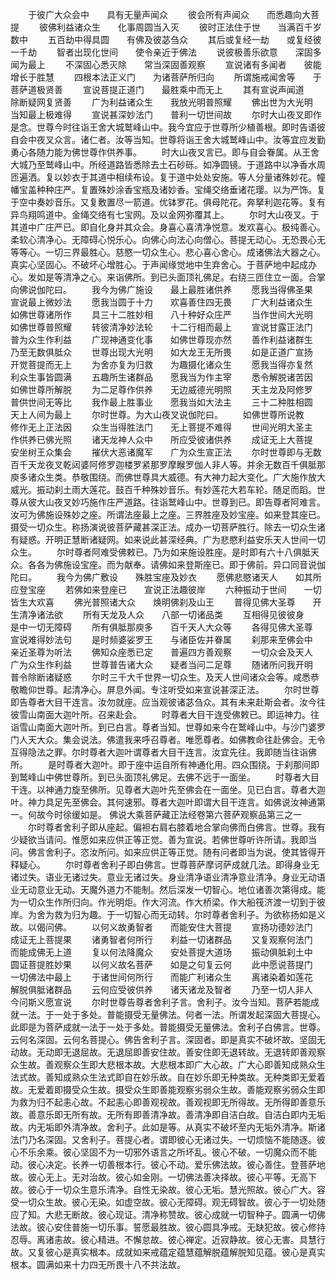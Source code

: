 <!-- { "loadSidebar": true } -->
　　于彼广大众会中　　具有无量声闻众
　　彼会所有声闻众　　而悉趣向大菩提
　　彼佛利益诸众生　　化事周圆当入灭
　　彼时正法住于世　　当满百千岁数中
　　五百劫中得具圆　　有佛及彼苾刍众
　　其后或复经一劫　　或复经彼一千劫
　　智者出现化世间　　使令亲近于佛法
　　说彼极善乐欲意　　深固多闻为最上
　　不深固心悉灭除　　常当深固善观察
　　宣说诸有多闻者　　彼能增长于胜慧
　　四根本法正义门　　为诸菩萨所归向
　　所谓施戒闻舍等　　于菩萨道极贤善
　　宣说菩提正道门　　最胜乘中而无上
　　其有宣说声闻道　　除断疑网复贤善
　　广为利益诸众生　　我放光明普照耀
　　佛出世为大光明　　当知最上极难得
　　宣说甚深妙法门　　普利一切世间故
　　尔时大山夜叉即作是念。世尊今时往诣王舍大城鹫峰山中。我今宜应于世尊所少植善根。即时告语彼自会中夜叉众言。诸仁者。汝等当知。世尊将诣王舍大城鹫峰山中。汝等宜应发勤勇心各随力能为佛世尊作供养事。
　　时大山夜叉言已。即与自会眷属。从王舍大城乃至鹫峰山中。所经道路皆悉除去土石砂砾。如净圆镜。于道路中以净香水周匝遍洒。复以妙衣于其道中相续布设。复于道中处处安施。等人分量诸殊妙花。幢幡宝盖种种庄严。复置殊妙涂香宝瓶及诸妙香。宝绳交络垂诸花璎。以为严饰。复于空中奏妙音乐。又复敷置尽一箭道。优钵罗花。俱母陀花。奔拏利迦花等。复有异鸟翔鸣道中。金绳交络有七宝网。及以金网弥覆其上。
　　尔时大山夜叉。于其道中广庄严已。即自化身并其众会。身喜心喜清净悦意。发欢喜心。极纯善心。柔软心清净心。无障碍心悦乐心。向佛心向法心向僧心。菩提无动心。无恐畏心无等等心。一切三界最胜心。慈愍一切众生心。悲心喜心舍心。成诸佛法大器之心。真实心坚固心。不破坏心增胜心。于声闻缘觉地中生弃舍心。于菩萨地中起成办心。发如是等清净之心。来诣佛所。到已头面顶礼佛足。右绕三匝住立一面。合掌向佛说伽陀曰。
　　我今为佛广施设　　最上最胜诸供养
　　愿我当得佛圣果　　宣说最上微妙法
　　愿我当圆于十力　　欢喜善住四无畏
　　广大利益诸众生　　如佛世尊诸所作
　　具三十二胜妙相　　八十种好众庄严
　　当作世间大光明　　如佛世尊普照耀
　　转彼清净妙法轮　　十二行相而最上
　　宣说甘露正法门　　普为众生作利益
　　广现神通变化事　　如佛世尊现亦然
　　善作利益诸群生　　乃至无数俱胝众
　　世尊出现大光明　　如大龙王无所畏
　　如是正道广宣扬　　开觉菩提而无上
　　为舍亦复为归救　　为趣摄化诸众生
　　愿我当得亦复然　　利众生事皆圆满
　　五趣所生诸群品　　愿我当为作主宰
　　悉令解脱诸苦因　　如佛世尊所解脱
　　为二足尊作供养　　无边威德光明照
　　天主龙及阿修罗　　普供世间无等比
　　我作最上胜事业　　愿我当如大法主
　　三十二种胜相圆　　天上人间为最上
　　尔时世尊。为大山夜叉说伽陀曰。
　　如佛世尊所说教　　修作无上正法因
　　众生当得胜法门　　无上菩提不难得
　　世间光明大圣主　　作供养已佛光照
　　诸天龙神人众中　　所应受彼诸供养
　　成证无上大菩提　　安坐树王众集会
　　摧伏大恶诸魔军　　广为众生宣正法
　　尔时世尊即与无数百千天龙夜叉乾闼婆阿修罗迦楼罗紧那罗摩睺罗伽人非人等。并余无数百千俱胝那庾多诸众生类。恭敬围绕。而佛世尊具大威德。有大神力起大变化。广大施作放大威光。振动刹土雨大莲花。鼓百千种殊妙音乐。有妙莲花大若车轮。随足而蹈。世尊从彼大山夜叉妙巧施作庄严道路。往诣鹫峰山中。世尊到已。即告尊者阿难言。汝可为佛施设殊妙之座。所谓法座最上之座。三界胜座及妙宝座。如来登其座已。摄受一切众生。称扬演说彼菩萨藏甚深正法。成办一切菩萨胜行。除去一切众生诸有疑惑。开明正慧断诸疑网。如来说此甚深经典。广为悲愍利益安乐天人世间一切众生。
　　尔时尊者阿难受佛敕已。乃为如来施设胜座。是时即有六十八俱胝天众。各各为佛施设宝座。而为献奉。请佛如来登斯座已。即于佛前。异口同音说伽陀曰。
　　我今为佛广敷设　　殊胜宝座及妙衣
　　愿佛悲愍诸天人　　如其所应登宝座
　　若佛如来登座已　　宣说正法趣彼岸
　　六种振动于世间　　一切皆生大欢喜
　　佛光普照诸大众　　焕明佛刹及山王
　　普得见佛大圣尊　　开生清净诸法欲
　　所有天龙及人众　　八部一切诸品类
　　互相得见彼彼身　　是中一切无障碍
　　所有俱胝那庾多　　百千天人大众等
　　各得见佛大圣尊　　宣说难得妙法句
　　是时频婆娑罗王　　与诸臣佐并眷属
　　刹那来至佛会中　　亲近圣尊为听法
　　佛知众座悉已定　　普遍四方善观察
　　一切众会及天人　　广为众生作利益
　　世尊普告诸大众　　疑者当问二足尊
　　随诸所问我开明　　普令除断诸疑惑
　　尔时三千大千世界一切众生。及天人世间诸众会等。咸悉恭敬瞻仰世尊。起清净心。屏息外闻。专注听受如来宣说甚深正法。
　　尔时世尊即告尊者大目干连言。汝勿就座。应当观彼诸苾刍众。其有未来赴斯会者。汝今往彼雪山南面大迦叶所。召来赴会。
　　时尊者大目干连受佛敕已。即运神力。往诣雪山南面大迦叶所。到已白言。尊者当知。世尊如来今在鹫峰山中。与沙门婆罗门人天大众。集会说法。佛遣我来呼召尊者。唯愿尊者。如佛教命往赴佛会。无令互得隐法之罪。尔时尊者大迦叶谓尊者大目干连言。汝宜先往。我即随当往诣佛所。
　　是时尊者大迦叶。即于座中运自所有神通化用。四众围绕。于刹那间即到鹫峰山中佛世尊所。到已头面顶礼佛足。去佛不远于一面坐。
　　时尊者大目干连。以神通力旋至佛所。见尊者大迦叶先至佛会在一面坐。见已白言。尊者大迦叶。神力具足先至佛会。其何速邪。尊者大迦叶即谓大目干连言。如佛说汝神通第一。何故今时徐缓如是。
佛说大乘菩萨藏正法经卷第六菩萨观察品第三之一
　　尔时尊者舍利子即从座起。偏袒右肩右膝着地合掌向佛而白佛言。世尊。我有少疑欲当请问。惟愿如来应供正等正觉。善为宣说。若佛世尊听许所请。我即当问。佛言舍利子。恣汝所问。如来应供正等正觉。随有问者即当为说。使其皆得开释疑心。
　　尔时尊者舍利子即白佛言。世尊菩萨摩诃萨成就几法。即得身业无诸过失。语业无诸过失。意业无诸过失。身业清净语业清净意业清净。身业无动语业无动意业无动。天魔外道力不能制。然后深发一切智心。地位诸善次第得成。能为一切众生作所归向。作光明炬。作大河流。作大桥梁。作大船筏济渡一切到于彼岸。为舍为救为归为趣。于一切智心而无动转。尔时尊者舍利子。为欲称扬如是义故。以偈问佛。
　　以何义故勇智者　　而能安住大菩提
　　宣扬功德妙法门　　成证无上菩提果
　　诸勇智者何所行　　利益一切诸群品
　　又复观察何法门　　而能成佛无上道
　　复以何法降魔众　　安处菩提大道场
　　振动俱胝刹土中　　圆证菩提胜妙果
　　以何义故名菩萨　　如是之句复云何
　　此中愿说菩提门　　一切佛法中最上
　　于诸世间何所行　　而能广利诸众生
　　离诸染着如莲花　　解脱俱胝诸群品
　　云何应受彼供养　　诸天诸龙及智者
　　乃至一切人非人　　今问斯义愿宣说
　　尔时世尊告尊者舍利子言。舍利子。汝今当知。菩萨若能成就一法。于一处于多处。普能摄受无量佛法。何者一法。所谓发起深固大菩提心。此即是为菩萨成就一法于一处于多处。普能摄受无量佛法。舍利子白佛言。世尊。云何名深固。云何名菩提心。佛告舍利子言。深固者。即是真实不破坏故。坚固无动故。无动即无退屈故。无退屈即善安住故。善安住即无退转故。无退转即善观察众生故。善观察众生即大悲根本故。大悲根本即广大心故。广大心即善知成熟众生法式故。善知成熟众生法式即自在妙乐故。自在妙乐即无种类故。无种类即无爱着故。无爱着即摄受众生故。摄受众生即善能观察劣弱众生故。善能观察劣弱众生即为救为归不起恚心故。不起恚心即善观视故。善观视即无所得故。无所得即善意乐故。善意乐即无所有故。无所有即善清净故。善清净即自洁白故。自洁白即内无垢故。内无垢即外清净故。舍利子。此如是等。从真实不破坏至内无垢外清净。斯诸法门乃名深固。又舍利子。菩提心者。谓即彼心无诸过失。一切烦恼不能随逐。彼心不乐余乘。彼心坚固不为一切邪外语言之所坏乱。彼心不破。一切魔众而不能动。彼心决定。长养一切善根本行。彼心不动。爱乐佛法故。彼心善住。登菩萨地故。彼心无上。无对治故。彼心如金刚。一切佛法善决择故。彼心平等。无高下故。彼心于一切众生意乐清净。自性无染故。彼心无垢。慧光照故。彼心广大。容受一切众生故。彼心无染。如虚空故。彼心无障碍。观无碍智故。彼心于一切处随应了知。大悲无断故。彼心现证。清净称赞故。彼心成就一切智种子。圆满一切佛法故。彼心安住普施一切乐事。誓愿最胜故。彼心圆具净戒。无缺犯故。彼心修持忍辱。离诸恚故。彼心精进。不懈怠故。彼心禅定。近寂静故。彼心无害。具慧行故。又复彼心是真实根本。成就如来戒蕴定蕴慧蕴解脱蕴解脱知见蕴。彼心是真实根本。圆满如来十力四无所畏十八不共法故。
